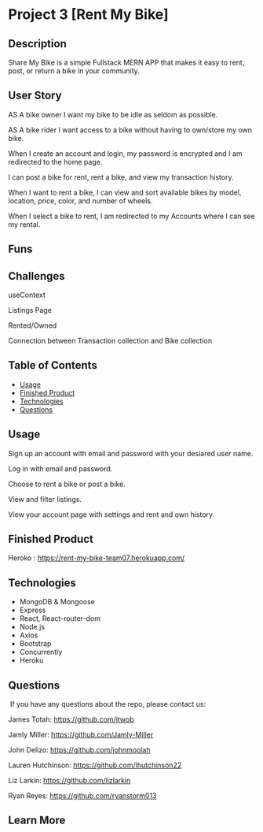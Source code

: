 # Project 3 [Rent My Bike]


## Description

Share My Bike is a simple Fullstack MERN APP that makes it easy to rent, post, or return a bike in your community.

## User Story

AS A bike owner I want my bike to be idle as seldom as possible.

AS A bike rider I want access to a bike without having to own/store my own bike.

When I create an account and login, my password is encrypted and I am redirected to the home page.

I can post a bike for rent, rent a bike, and view my transaction history.

When I want to rent a bike, I can view and sort available bikes by model, location, price, color, and 
number of wheels.

When I select a bike to rent, I am redirected to my Accounts where I can see my rental.



## Funs


## Challenges

useContext

Listings Page

Rented/Owned

Connection between Transaction collection and Bike collection

## Table of Contents

* [Usage](#usage)
* [Finished Product](#finished-product)
* [Technologies](#technologies)
* [Questions](#questions)

## Usage

Sign up an account with email and password with your desiared user name.

Log in with email and password.

Choose to rent a bike or post a bike.

View and filter listings.

View your account page with settings and rent and own history.

## Finished Product

Heroko : https://rent-my-bike-team07.herokuapp.com/


## Technologies

* MongoDB & Mongoose
* Express
* React, React-router-dom
* Node.js
* Axios
* Bootstrap
* Concurrently
* Heroku


## Questions
​
If you have any questions about the repo, please contact us:

James Totah:       https://github.com/jtwob

Jamly Miller:      https://github.com/Jamly-Miller

John Delizo:       https://github.com/johnmoolah

Lauren Hutchinson: https://github.com/lhutchinson22

Liz Larkin:        https://github.com/lizlarkin

Ryan Reyes:        https://github.com/ryanstorm013


## Learn More
